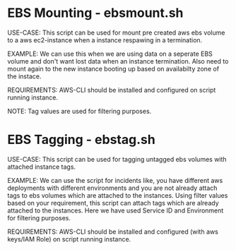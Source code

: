 # EBS Mounting - ebsmount.sh

USE-CASE:
This script can be used for mount pre created aws ebs volume to a aws ec2-instance when a instance respawing in a termination.

EXAMPLE:
We can use this when we are using data on a seperate EBS volume and don't want lost data when an instance termination. Also need to mount again
to the new instance booting up based on availabilty zone of the instace.

REQUIREMENTS:
AWS-CLI should be installed and configured on script running instance.

NOTE:
Tag values are used for filtering purposes.

# EBS Tagging - ebstag.sh

USE-CASE:
This script can be used for tagging untagged ebs volumes with attached instance tags.

EXAMPLE:
We can use the script for incidents like, you have different aws deployments with different environments and you are not already attach tags to ebs volumes which are attached to the instances. Using filter values based on your requirement, this script can attach tags which are already attached to the instances. Here we have used Service ID and Environment for filtering purposes.

REQUIREMENTS:
AWS-CLI should be installed and configured  (with aws keys/IAM Role) on script running instance.
